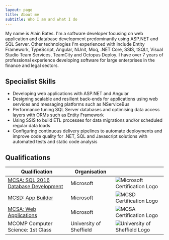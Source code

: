 ```yaml
---
layout: page
title: About me
subtitle: Who I am and what I do
---
```


My name is Alain Bates. I'm a software developer focusing on web application and database development predominantly using ASP.NET and SQL Server. Other technologies I'm experienced with include Entity Framework, TypeScript, Angular, NUnit, Moq, .NET Core, SSIS, tSQLt, Visual Studio Team Services, TeamCity and Octopus Deploy.
I have over 7 years of professional experience developing software for large enterprises in the finance and legal sectors.

## Specialist Skills
* Developing web applications with ASP.NET and Angular
* Designing scalable and resilient back-ends for applications using web services and messaging platforms such as NServiceBus
* Performance tuning SQL Server databases and optimising data access layers with ORMs such as Entity Framework
* Using SSIS to build ETL processes for data migrations and/or scheduled regular data loads
* Configuring continuous delivery pipelines to automate deployments and improve code quality for .NET, SQL and Javascript solutions with automated tests and static code analysis

## Qualifications

| Qualification |Organisation| |
|---------------|-|-|
|[MCSA: SQL 2016 Database Development](https://www.youracclaim.com/badges/0aa70bac-820a-44ed-9994-f2dcdf23a607/public_url)|Microsoft|![Microsoft Certification Logo](..\img\mcsa-sql-2016-database-development-certified-2018.png)|
|[MCSD: App Builder](https://www.youracclaim.com/badges/69f62f78-9e44-4621-ae78-7d4b4ca13b06/public_url)|Microsoft|![MCSD Certification Logo](..\img\mcsd-app-builder-certified-2016.png)|
|[MCSA: Web Applications](https://www.youracclaim.com/badges/d35dda74-fede-4545-8f94-727be468bec7/public_url)|Microsoft|![MCSA Certification Logo](..\img\mcsa-web-applications-certified-2016.png)|
|MCOMP Computer Science: 1st Class|University of Sheffield|![University of Sheffield Logo](..\img\SheffieldUniversity.png)|